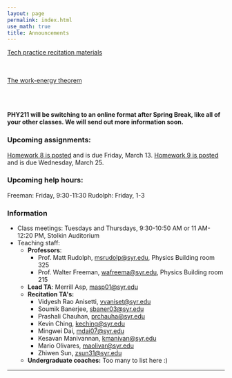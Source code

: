 ```yaml
---
layout: page 
permalink: index.html
use_math: true
title: Announcements
---
```


<a href="recitation/recitation-tech-practice.pdf">Tech practice recitation materials</a><br><br><br>

<a href="slides/lecture16.pdf">The work-energy theorem</a><br><br>

<br>

<b>PHY211 will be switching to an online format after Spring Break, like all of your other classes. We will send out more information soon.<br></b>




### Upcoming assignments:

<a href="hw/hw8-2020.pdf">Homework 8 is posted</a> and is due Friday, March 13.
<a href="hw/hw9-2020.pdf">Homework 9 is posted</a> and is due Wednesday, March 25.

### Upcoming help hours:

Freeman: Friday, 9:30-11:30 
Rudolph: Friday, 1-3


### Information

- Class meetings: Tuesdays and Thursdays, 9:30-10:50 AM or 11 AM-12:20 PM, Stolkin Auditorium
- Teaching staff:
   - **Professors**:
      * Prof. Matt Rudolph, <msrudolp@syr.edu>, Physics Building room 325
      * Prof. Walter Freeman, <wafreema@syr.edu>, Physics Building room 215
   - **Lead TA**: Merrill Asp, <masp01@syr.edu>
   - **Recitation TA's:**
      * Vidyesh Rao Anisetti, <vvaniset@syr.edu>
      * Soumik Banerjee, <sbaner03@syr.edu>
      * Prashali Chauhan, <prchauha@syr.edu>
      * Kevin Ching, <keching@syr.edu>
      * Mingwei Dai, <mdai07@syr.edu>
      * Kesavan Manivannan, <kmanivan@syr.edu>
      * Mario Olivares, <maolivar@syr.edu>
      * Zhiwen Sun, <zsun31@syr.edu>
   - **Undergraduate coaches:** Too many to list here :)

 
---

<br>

<!--
<center> <img src="woodpecker.jpg">
<br>
<em>Pileated woodpecker, Glover Park, Washington DC.<br><br>
What's special about his tail that lets him keep his balance?<br>
How did he make that hole in fifteen seconds or so?
</em>
</center>
-->

